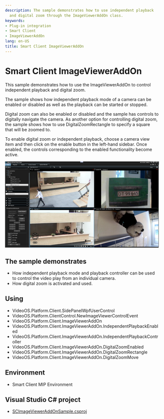 ```yaml
---
description: The sample demonstrates how to use independent playback 
  and digital zoom through the ImageViewerAddOn class. 
keywords:
- Plug-in integration
- Smart Client
- ImageViewerAddOn
lang: en-US
title: Smart Client ImageViewerAddOn
---
```


# Smart Client ImageViewerAddOn

This sample demonstrates how to use the ImageViewerAddOn to control 
independent playback and digital zoom. 

The sample shows how independent playback mode of a camera can be 
enabled or disabled as well as the playback can be started or stopped. 

Digital zoom can also be enabled or disabled and the sample has 
controls to digitally navigate the camera. As another option for 
controlling digital zoom, the sample shows how to use DigitalZoomRectangle
to specify a square that will be zoomed to. 

To enable digital zoom or independent playback, choose a camera
view item and then click on the enable button in the left-hand sidebar. 
Once enabled, the controls corresponding to the enabled functionality 
become active.


![](CameraPlaybackController.png)

## The sample demonstrates

-   How independent playback mode and playback controller can be
    used to control the video play from an individual camera.
-   How digital zoom is activated and used. 

## Using

-   VideoOS.Platform.Client.SidePanelWpfUserControl
-   VideoOS.Platform.ClientControl.NewImageViewerControlEvent
-   VideoOS.Platform.Client.ImageViewerAddOn
-   VideoOS.Platform.Client.ImageViewerAddOn.IndependentPlaybackEnabled
-   VideoOS.Platform.Client.ImageViewerAddOn.IndependentPlaybackController
-   VideoOS.Platform.Client.ImageViewerAddOn.DigitalZoomEnabled
-   VideoOS.Platform.Client.ImageViewerAddOn.DigitalZoomRectangle
-   VideoOS.Platform.Client.ImageViewerAddOn.DigitalZoomMove

## Environment

-   Smart Client MIP Environment

## Visual Studio C\# project

-   [SCImageViewerAddOnSample.csproj](javascript:openLink('..\\\\PluginSamples\\\\SCImageViewerAddOnSample\\\\SCImageViewerAddOnSample.csproj');)
